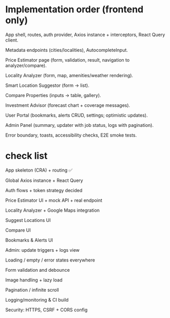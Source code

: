 # Implementation order (frontend only)

App shell, routes, auth provider, Axios instance + interceptors, React Query client.

Metadata endpoints (cities/localities), AutocompleteInput.

Price Estimator page (form, validation, result, navigation to analyzer/compare).

Locality Analyzer (form, map, amenities/weather rendering).

Smart Location Suggestor (form → list).

Compare Properties (inputs → table, gallery).

Investment Advisor (forecast chart + coverage messages).

User Portal (bookmarks, alerts CRUD, settings; optimistic updates).

Admin Panel (summary, updater with job status, logs with pagination).

Error boundary, toasts, accessibility checks, E2E smoke tests.

# check list

App skeleton (CRA) + routing ✅

Global Axios instance + React Query

Auth flows + token strategy decided

Price Estimator UI + mock API + real endpoint

Locality Analyzer + Google Maps integration

Suggest Locations UI

Compare UI

Bookmarks & Alerts UI

Admin: update triggers + logs view

Loading / empty / error states everywhere

Form validation and debounce

Image handling + lazy load

Pagination / infinite scroll

Logging/monitoring & CI build

Security: HTTPS, CSRF + CORS config

